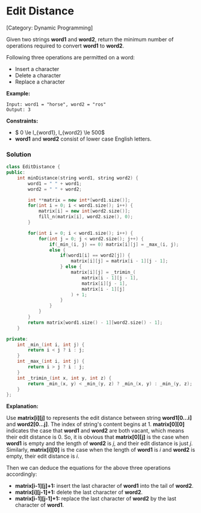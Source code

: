 # Edit Distance

[Category: Dynamic Programming]

Given two strings **word1** and **word2**, return the minimum number of operations required to convert **word1** to **word2**.

Following three operations are permitted on a word:

- Insert a character
- Delete a character
- Replace a character

**Example:**

```
Input: word1 = "horse", word2 = "ros"
Output: 3
```

**Constraints:**

- $ 0 \le l_{word1}, l_{word2} \le 500$
- **word1** and **word2** consist of lower case English letters.

### Solution

```cpp
class EditDistance {
public:
    int minDistance(string word1, string word2) {
        word1 = " " + word1;
        word2 = " " + word2;

        int **matrix = new int*[word1.size()];
        for(int i = 0; i < word1.size(); i++) {
            matrix[i] = new int[word2.size()];
            fill_n(matrix[i], word2.size(), 0);
        }

        for(int i = 0; i < word1.size(); i++) {
            for(int j = 0; j < word2.size(); j++) {
                if(_min_(i, j) == 0) matrix[i][j] = _max_(i, j);
                else {
                    if(word1[i] == word2[j]) {
                        matrix[i][j] = matrix[i - 1][j - 1];
                    } else {
                        matrix[i][j] = _trimin_(
                            matrix[i - 1][j - 1],
                            matrix[i][j - 1],
                            matrix[i - 1][j]
                        ) + 1;
                    }
                }
            }
        }
        return matrix[word1.size() - 1][word2.size() - 1];
    }

private:
    int _min_(int i, int j) {
        return i < j ? i : j;
    }
    int _max_(int i, int j) {
        return i > j ? i : j;
    }
    int _trimin_(int x, int y, int z) {
        return _min_(x, y) < _min_(y, z) ? _min_(x, y) : _min_(y, z);
    }
};
```

**Explanation:**

Use **matrix[i][j]** to represents the edit distance between string **word1[0...i]** and **word2[0...j]**. The index of string's content begins at $1$. **matrix[0][0]** indicates the case that **word1** and **word2** are both vacant, which means their edit distance is $0$. So, it is obvious that **matrix[0][j]** is the case when **word1** is empty and the length of **word2** is $j$, and their edit distance is just $j$. Similarly, **matrix[i][0]** is the case when the length of **word1** is $i$ and **word2** is empty, their edit distance is $i$.

Then we can deduce the equations for the above three operations accordingly:

- **matrix[i-1][j]+1:** insert the last character of **word1** into the tail of **word2**.
- **matrix[i][j-1]+1:** delete the last character of **word2**.
- **matrix[i-1][j-1]+1:** replace the last character of **word2** by the last character of **word1**.
